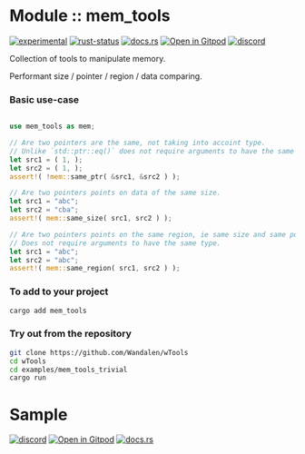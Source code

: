 <!-- {{# generate.module_header{} #}} -->

# Module :: mem_tools
[![experimental](https://raster.shields.io/static/v1?label=stability&message=experimental&color=orange&logoColor=eee)](https://github.com/emersion/stability-badges#experimental) [![rust-status](https://github.com/Wandalen/wTools/actions/workflows/ModuleMemToolsPush.yml/badge.svg)](https://github.com/Wandalen/wTools/actions/workflows/ModuleMemToolsPush.yml) [![docs.rs](https://img.shields.io/docsrs/mem_tools?color=e3e8f0&logo=docs.rs)](https://docs.rs/mem_tools) [![Open in Gitpod](https://raster.shields.io/static/v1?label=try&message=online&color=eee&logo=gitpod&logoColor=eee)](https://gitpod.io/#RUN_PATH=.,SAMPLE_FILE=sample%2Frust%2Fmem_tools_trivial_sample%2Fsrc%2Fmain.rs,RUN_POSTFIX=--example%20mem_tools_trivial_sample/https://github.com/Wandalen/wTools) [![discord](https://img.shields.io/discord/872391416519737405?color=eee&logo=discord&logoColor=eee&label=ask)](https://discord.gg/m3YfbXpUUY)

Collection of tools to manipulate memory.

Performant size / pointer / region / data comparing.

### Basic use-case

<!-- {{# generate.module_sample{} #}} -->

```rust

use mem_tools as mem;

// Are two pointers are the same, not taking into accoint type.
// Unlike `std::ptr::eq()` does not require arguments to have the same type.
let src1 = ( 1, );
let src2 = ( 1, );
assert!( !mem::same_ptr( &src1, &src2 ) );

// Are two pointers points on data of the same size.
let src1 = "abc";
let src2 = "cba";
assert!( mem::same_size( src1, src2 ) );

// Are two pointers points on the same region, ie same size and same pointer.
// Does not require arguments to have the same type.
let src1 = "abc";
let src2 = "abc";
assert!( mem::same_region( src1, src2 ) );

```

### To add to your project

```sh
cargo add mem_tools
```

### Try out from the repository

```sh
git clone https://github.com/Wandalen/wTools
cd wTools
cd examples/mem_tools_trivial
cargo run
```

# Sample

[![discord](https://img.shields.io/discord/872391416519737405?color=eee&logo=discord&logoColor=eee&label=ask)](https://discord.gg/m3YfbXpUUY)
[![Open in Gitpod](https://raster.shields.io/static/v1?label=try&message=online&color=eee&logo=gitpod&logoColor=eee)](https://gitpod.io/#RUN_PATH=sample%2Frust%2Fmeta_tools_trivial_sample,SAMPLE_FILE=.%2Fsrc%2Fmain.rs/https://github.com/Wandalen/wTools)
[![docs.rs](https://raster.shields.io/static/v1?label=docs&message=online&color=eee&logo=docsdotrs&logoColor=eee)](https://docs.rs/meta_tools)
